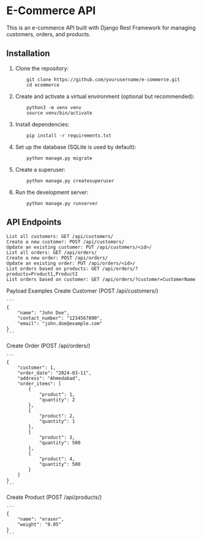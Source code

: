 # E-Commerce API

This is an e-commerce API built with Django Rest Framework for managing customers, orders, and products.

## Installation

1. Clone the repository:
    ```
        git clone https://github.com/yourusername/e-commerce.git
        cd ecommerce
    ```
2. Create and activate a virtual environment (optional but recommended):
    ```
        python3 -m venv venv
        source venv/bin/activate
    ```
3. Install dependencies:
    ```
        pip install -r requirements.txt
    ```
4. Set up the database (SQLite is used by default):
    ```
        python manage.py migrate
    ```
5. Create a superuser:
    ```
        python manage.py createsuperuser
    ```
6. Run the development server:
    ```
        python manage.py runserver
    ```

## API Endpoints

    List all customers: GET /api/customers/
    Create a new customer: POST /api/customers/
    Update an existing customer: PUT /api/customers/<id>/
    List all orders: GET /api/orders/
    Create a new order: POST /api/orders/
    Update an existing order: PUT /api/orders/<id>/
    List orders based on products: GET /api/orders/?products=Product1,Product2
    List orders based on customer: GET /api/orders/?customer=CustomerName

Payload Examples
    Create Customer (POST /api/customers/)
    
    ```
    {
        "name": "John Doe",
        "contact_number": "1234567890",
        "email": "john.doe@example.com"
    }
    ```

Create Order (POST /api/orders/)

    ```
    {
        "customer": 1,
        "order_date": "2024-03-11",
        "address": "Ahmedabad",
        "order_items": [
            {
                "product": 1,
                "quantity": 2
            },
            {
                "product": 2,
                "quantity": 1
            },
            {
                "product": 3,
                "quantity": 500
            },
            {
                "product": 4,
                "quantity": 500
            }
        ]
    }
    ```

Create Product (POST /api/products/)

    ```
    {
        "name": "eraser",
        "weight": "0.05"
    }
    ```
